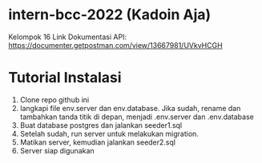 # intern-bcc-2022 (Kadoin Aja)
Kelompok 16
Link Dokumentasi API: https://documenter.getpostman.com/view/13667981/UVkvHCGH

# Tutorial Instalasi
1. Clone repo github ini
2. langkapi file env.server dan env.database. Jika sudah, rename dan tambahkan tanda titik di depan, menjadi .env.server dan .env.database
3. Buat database postgres dan jalankan seeder1.sql
4. Setelah sudah, run server untuk melakukan migration.
5. Matikan server, kemudian jalankan seeder2.sql
6. Server siap digunakan
